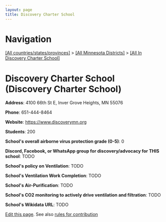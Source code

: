 ```yaml
---
layout: page
title: Discovery Charter School
---
```

# Navigation

[[All countries/states/provinces]](../../..) > [[All Minnesota Districts]](../..) > [[All In Discovery Charter School]](..)

# Discovery Charter School (Discovery Charter School)

**Address**: 4100 66th St E, Inver Grove Heights, MN 55076

**Phone**: 651-444-8464

**Website**: <https://www.discoverymn.org>

**Students**: 200

**School's overall airborne virus protection grade (0-5)**: 0

**Discord, Facebook, or WhatsApp group for discovery/advocacy for THIS school**: TODO

**School's policy on Ventilation**: TODO

**School's Ventilation Work Completion**: TODO

**School's Air-Purification**: TODO

**School's CO2 monitoring to actively drive ventilation and filtration**: TODO

**School's Wikidata URL**: TODO


[Edit this page](https://github.com/ventilate-schools/MN/edit/main/./Discovery_Charter_School/Discovery_Charter_School.md). See also [rules for contribution](../../../contribution-rules/)